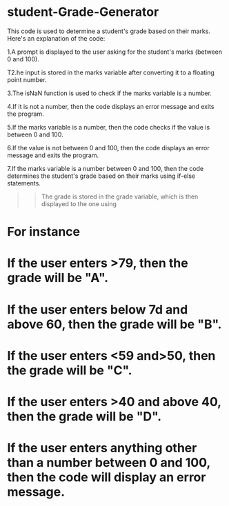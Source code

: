 # student-Grade-Generator
This code is used to determine a student's grade based on their marks. Here's an explanation of the code:

1.A prompt is displayed to the user asking for the student's marks (between 0 and 100).

T2.he input is stored in the marks variable after converting it to a floating point number.

3.The isNaN function is used to check if the marks variable is a number.

4.If it is not a number, then the code displays an error message and exits the program.

5.If the marks variable is a number, then the code checks if the value is between 0 and 100. 

6.If the value is not between 0 and 100, then the code displays an error message and exits the program.

7.If the marks variable is a number between 0 and 100, then the code determines the student's grade based on their marks using if-else statements.

>>The grade is stored in the grade variable, which is then displayed to the one using

# For instance
# If the user enters >79, then the grade will be "A".
# If the user enters below 7d and above 60, then the grade will be "B".
# If the user enters <59 and>50, then the grade will be "C".
# If the user enters >40 and above 40, then the grade will be "D".
# If the user enters anything other than a number between 0 and 100, then the code will display an error message.





